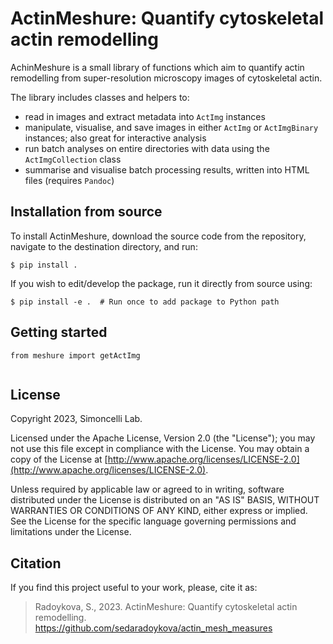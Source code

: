 # ActinMeshure: Quantify cytoskeletal actin remodelling

<!-- ----
badges to be included 
---- -->

AchinMeshure is a small library of functions which aim to quantify actin remodelling from super-resolution microscopy images of cytoskeletal actin. 

The library includes classes and helpers to: 

- read in images and extract metadata into `ActImg` instances
- manipulate, visualise, and save images in either `ActImg` or `ActImgBinary` instances; also great for interactive analysis 
- run batch analyses on entire directories with data using the `ActImgCollection` class
- summarise and visualise batch processing results, written into HTML files (requires `Pandoc`)


## Installation from source 

To install ActinMeshure, download the source code from the repository, navigate to the destination directory, and run:  

`$ pip install .`

If you wish to edit/develop the package, run it directly from source using:

`$ pip install -e .  # Run once to add package to Python path`

## Getting started

```{python}
from meshure import getActImg


```


## License

Copyright 2023, Simoncelli Lab.

Licensed under the Apache License, Version 2.0 (the "License");
you may not use this file except in compliance with the License.
You may obtain a copy of the License at [http://www.apache.org/licenses/LICENSE-2.0](http://www.apache.org/licenses/LICENSE-2.0).

Unless required by applicable law or agreed to in writing, software
distributed under the License is distributed on an "AS IS" BASIS,
WITHOUT WARRANTIES OR CONDITIONS OF ANY KIND, either express or implied.
See the License for the specific language governing permissions and
limitations under the License.

## Citation 

If you find this project useful to your work, please, cite it as: 

> Radoykova, S., 2023. ActinMeshure: Quantify cytoskeletal actin remodelling. https://github.com/sedaradoykova/actin_mesh_measures

